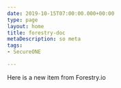 ```yaml
---
date: 2019-10-15T07:00:00.000+00:00
type: page
layout: home
title: forestry-doc
metaDescription: so meta
tags:
- SecureONE

---
```

Here is a new item from Forestry.io